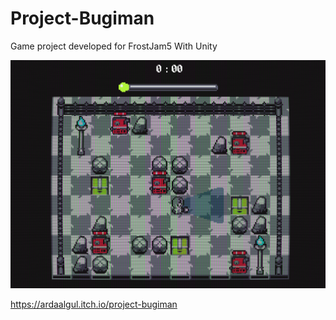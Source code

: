 # Project-Bugiman
Game project developed for FrostJam5 With Unity

![Alt text](screenshot.png?raw=true "Title")

https://ardaalgul.itch.io/project-bugiman
